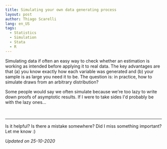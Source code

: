 ```yaml
---
title: Simulating your own data generating process
layout: post
author: Thiago Scarelli
lang: en_US
tags:
  - Statistics
  - Simulation
  - Stata
  - R
---
```


Simulating data if often an easy way to check whether an estimation is working as intended before applying it to real data. The key advantages are that (a) you know exactly how each variable was generated and (b) your sample is as large you need it to be. The question is: in practice, how to simulate draws from an arbitrary distribution?

<!--more-->

Some people would say we often simulate because we're too lazy to write down proofs of asymptotic results. If I were to take sides I'd probably be with the lazy ones...

<br>
<hr>

Is it helpful? Is there a mistake somewhere? Did I miss something important? Let me know :)

*Updated on 25-10-2020*

